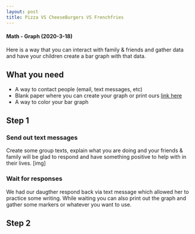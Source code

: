 ```yaml
---
layout: post
title: Pizza VS CheeseBurgers VS Frenchfries
---
```

#### Math - Graph (2020-3-18)

Here is a way that you can interact with family &amp; friends and gather data and have your children create a bar graph with that data.

## What you need
* A way to contact people (email, text messages, etc)
* Blank paper where you can create your graph or print ours [link here](tbd)
* A way to color your bar graph

## Step 1

  ### Send out text messages

  Create some group texts, explain what you are doing and your friends &amp; family will be glad to respond and have something positive to help with in their lives.
  [img]

### Wait for responses 

  We had our daugther respond back via text message which allowed her to practice some writing.  While waiting you can also print out the graph and gather some markers or whatever you want to use.

## Step 2


